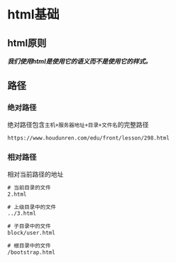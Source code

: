# html基础

## html原则

***我们使用html是使用它的语义而不是使用它的样式。***



## 路径

### 绝对路径

绝对路径包含`主机+服务器地址+目录+文件名`的完整路径

```html
https://www.houdunren.com/edu/front/lesson/298.html
```

### 相对路径

相对当前路径的地址

```html
# 当前目录的文件
2.html

# 上级目录中的文件
../3.html

# 子目录中的文件
block/user.html

# 根目录中的文件
/bootstrap.html

```

